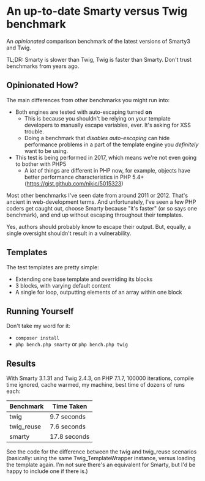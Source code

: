 # An up-to-date Smarty versus Twig benchmark

An *opinionated* comparison benchmark of the latest versions of Smarty3 and Twig.

TL;DR: Smarty is slower than Twig, Twig is faster than Smarty. Don't trust benchmarks from years ago.

## Opinionated How?

The main differences from other benchmarks you might run into:

* Both engines are tested with auto-escaping turned **on**
  * This is because you shouldn't be relying on your template developers to manually escape variables, ever. It's asking for
    XSS trouble.
  * Doing a benchmark that _disables auto-escaping_ can hide performance problems in a part of the template engine you
    *definitely* want to be using.
* This test is being performed in 2017, which means we're not even going to bother with PHP5
  * A *lot* of things are different in PHP now, for example, objects have better performance characteristics in PHP 5.4+ (https://gist.github.com/nikic/5015323)

Most other benchmarks I've seen date from around 2011 or 2012. That's ancient in web-development terms. And unfortunately,
I've seen a few PHP coders get caught out, choose Smarty because "it's faster" (or so says one benchmark), and end up without
escaping throughout their templates.

Yes, authors should probably know to escape their output. But, equally, a single oversight shouldn't result in a vulnerability.

## Templates

The test templates are pretty simple:

* Extending one base template and overriding its blocks
* 3 blocks, with varying default content
* A single for loop, outputting elements of an array within one block

## Running Yourself

Don't take my word for it:

* `composer install`
* `php bench.php smarty` or `php bench.php twig`

## Results

With Smarty 3.1.31 and Twig 2.4.3, on PHP 7.1.7, 100000 iterations, compile time ignored, cache warmed, my machine, best time
of dozens of runs each:

Benchmark | Time Taken
--- | ---
twig | 9.7 seconds
twig_reuse | 7.6 seconds
smarty | 17.8 seconds

See the code for the difference between the twig and twig_reuse scenarios (basically: using the same Twig_TemplateWrapper instance, versus
loading the template again. I'm not sure there's an equivalent for Smarty, but I'd be happy to include one if there is.)

